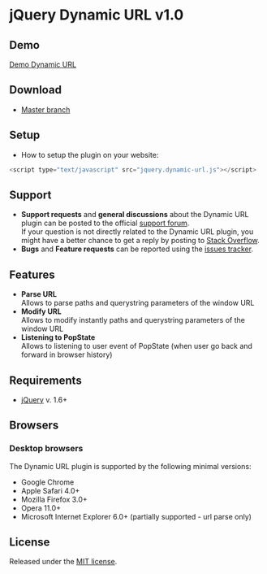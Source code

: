 # jQuery Dynamic URL v1.0

## Demo
[Demo Dynamic URL](http://promatik.no.sapo.pt/github/dynamic-url/)

## Download
* [Master branch](https://github.com/promatik/jQuery-Dynamic-URL/archive/master.zip)

## Setup
* How to setup the plugin on your website:
```javascript
<script type="text/javascript" src="jquery.dynamic-url.js"></script>
```


## Support
* **Support requests** and **general discussions** about the Dynamic URL plugin can be posted to the official [support forum](https://groups.google.com/forum/#!forum/jquery-dynamic-url).  
If your question is not directly related to the Dynamic URL plugin, you might have a better chance to get a reply by posting to [Stack Overflow](http://stackoverflow.com/questions/tagged/promatik+jquery+dynamic+url). 
* **Bugs** and **Feature requests** can be reported using the [issues tracker](https://github.com/promatik/jQuery-Dynamic-URL/issues).

## Features
* **Parse URL**  
  Allows to parse paths and querystring parameters of the window URL
* **Modify URL**  
  Allows to modify instantly paths and querystring parameters of the window URL
* **Listening to PopState**  
  Allows to listening to user event of PopState (when user go back and forward in browser history)

## Requirements
* [jQuery](http://jquery.com/) v. 1.6+

## Browsers

### Desktop browsers
The Dynamic URL plugin is supported by the following minimal versions:

* Google Chrome
* Apple Safari 4.0+
* Mozilla Firefox 3.0+
* Opera 11.0+
* Microsoft Internet Explorer 6.0+ (partially supported - url parse only)

## License
Released under the [MIT license](http://www.opensource.org/licenses/MIT).
